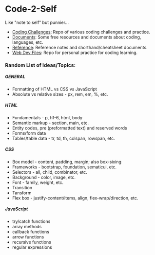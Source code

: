 # Code-2-Self 
Like "note to self" but punnier...

- [Coding Challenges](https://github.com/DinoJetPilot/code-2-self/tree/main/coding-challenges): Repo of various coding challenges and practice.
- [Documents](https://github.com/DinoJetPilot/code-2-self/tree/main/documents): Some free resources and documents about coding, languages, etc.
- [Reference](https://github.com/DinoJetPilot/code-2-self/tree/main/reference): Reference notes and shorthand/cheatsheet documents.
- [Web Dev Files](https://github.com/DinoJetPilot/code-2-self/tree/main/web-dev-bootcamp-files): Repo for personal practice for coding learning.

### Random List of Ideas/Topics:
##### GENERAL
- Formatting of HTML vs CSS vs JavaScript
- Absolute vs relative sizes - px, rem, em, %, etc.

##### HTML
- Fundamentals - p, h1-6, html, body
- Semantic markup - section, main, etc.
- Entity codes, pre (preformatted text) and reserved words
- Forms/form data
- Tables/table data - tr, td, th, colspan, rowspan, etc.

##### CSS
- Box model - content, padding, margin; also box-sixing
- Frameworks - bootstrap, foundation, sematicui, etc.
- Selectors - all, child, combinator, etc.
- Background - color, image, etc.
- Font - family, weight, etc.
- Transition
- Tansform
- Flex box - justify-content/items, align, flex-wrap/direction, etc.

##### JavaScript
- try/catch functions
- array methods
- callback functions
- arrow functions
- recursive functions
- regular expressions
